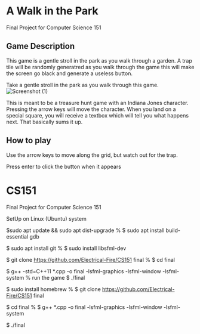# A Walk in the Park
Final Project for Computer Science 151
 ## Game Description 
 This game is a gentle stroll in the park as you walk through a garden. 
 A trap tile will be randomly generatred as you walk through the game this will make the screen go black and generate a useless button.
 
 Take a gentle stroll in the park as you walk through this game.
 ![Screenshot (1)](https://user-images.githubusercontent.com/102100720/206043498-d668cb4a-c0d7-457a-8f8b-b70bea4492de.png)
 
 This is meant to be a treasure hunt game with an Indiana Jones character. Pressing the arrow keys will move 
the character. When you land on a special square, you will receive a textbox which will tell you what 
happens next. That basically sums it up.

 
 ## How to play 
  Use the arrow keys to move along the grid, but watch out for the trap. 
  
  Press enter to click the button when it appears
  
 

# CS151
Final Project for Computer Science 151

SetUp on Linux (Ubuntu) system
<!-- % open the terminal -->
<!-- % update the Ubuntu package lists -->
$sudo apt update && sudo apt dist-upgrade
% <!-- install the GNU compiler tools (gcc/g++) and the GDB debugger -->
$ sudo apt install build-essential gdb
<!-- % now install git -->
$ sudo apt install git
% <!-- install SFML libraries -->
$ sudo install libsfml-dev
<!-- % clone the repository -->
$ git clone https://github.com/Electrical-Fire/CS151 final
% <!-- got to the final directory -->
$ cd final
<!-- % compile the project -->
$ g++ -std=C++11 *.cpp -o final -lsfml-graphics -lsfml-window -lsfml-system
% run the game
$ ./final

<!-- SetUp on MacOS:
<!-- open the terminal -->
<!-- update the Ubuntu package lists -->
<!-- % install the GNU compiler tools (gcc/g++) and the GDB debugger -->
<!-- now install git -->
<!-- % install SFML libraries -->
$ sudo install homebrew
% <!-- clone the repository -->
$ git clone https://github.com/Electrical-Fire/CS151 final
<!-- % got to the final directory -->
$ cd final
% <!-- compile the project: -->
$ g++ *.cpp -o final -lsfml-graphics -lsfml-window -lsfml-system
<!-- % run the game -->
$ ./final

